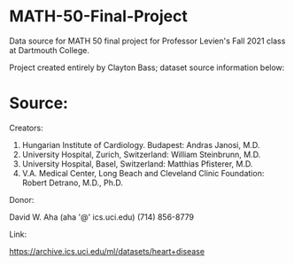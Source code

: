 # MATH-50-Final-Project
Data source for MATH 50 final project for Professor Levien's Fall 2021 class at Dartmouth College. 

Project created entirely by Clayton Bass; dataset source information below: 

# Source:

Creators:

1. Hungarian Institute of Cardiology. Budapest: Andras Janosi, M.D.
2. University Hospital, Zurich, Switzerland: William Steinbrunn, M.D.
3. University Hospital, Basel, Switzerland: Matthias Pfisterer, M.D.
4. V.A. Medical Center, Long Beach and Cleveland Clinic Foundation: Robert Detrano, M.D., Ph.D.

Donor:

David W. Aha (aha '@' ics.uci.edu) (714) 856-8779

Link:

https://archive.ics.uci.edu/ml/datasets/heart+disease


